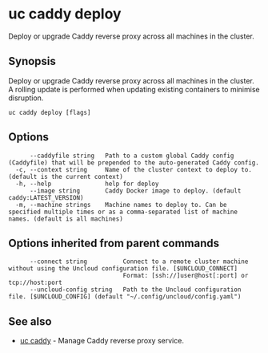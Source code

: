 # uc caddy deploy

Deploy or upgrade Caddy reverse proxy across all machines in the cluster.

## Synopsis

Deploy or upgrade Caddy reverse proxy across all machines in the cluster.
A rolling update is performed when updating existing containers to minimise disruption.

```
uc caddy deploy [flags]
```

## Options

```
      --caddyfile string   Path to a custom global Caddy config (Caddyfile) that will be prepended to the auto-generated Caddy config.
  -c, --context string     Name of the cluster context to deploy to. (default is the current context)
  -h, --help               help for deploy
      --image string       Caddy Docker image to deploy. (default caddy:LATEST_VERSION)
  -m, --machine strings    Machine names to deploy to. Can be specified multiple times or as a comma-separated list of machine names. (default is all machines)
```

## Options inherited from parent commands

```
      --connect string          Connect to a remote cluster machine without using the Uncloud configuration file. [$UNCLOUD_CONNECT]
                                Format: [ssh://]user@host[:port] or tcp://host:port
      --uncloud-config string   Path to the Uncloud configuration file. [$UNCLOUD_CONFIG] (default "~/.config/uncloud/config.yaml")
```

## See also

* [uc caddy](uc_caddy.md)	 - Manage Caddy reverse proxy service.

